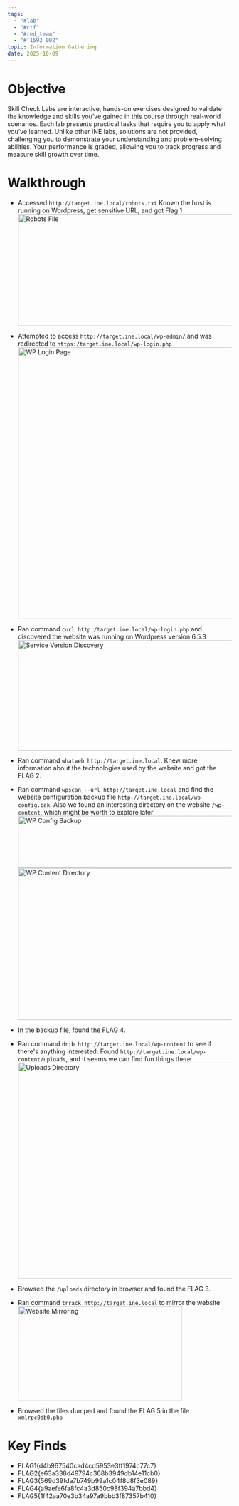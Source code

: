 ```yaml
---
tags:
  - "#lab"
  - "#ctf"
  - "#red_team"
  - "#T1592_002"
topic: Information Gathering
date: 2025-10-09
---
```

# Objective

Skill Check Labs are interactive, hands-on exercises designed to validate the knowledge and skills you’ve gained in this course through real-world scenarios. Each lab presents practical tasks that require you to apply what you’ve learned. Unlike other INE labs, solutions are not provided, challenging you to demonstrate your understanding and problem-solving abilities. Your performance is graded, allowing you to track progress and measure skill growth over time.

# Walkthrough

- Accessed `http://target.ine.local/robots.txt` Known the host is running on Wordpress, get sensitive URL, and got Flag 1
  <img width="677" height="251" alt="Robots File" src="https://github.com/user-attachments/assets/c2a6ac34-37b0-4f06-b074-6bea8337f4d6" />

- Attempted to access `http://target.ine.local/wp-admin/` and was redirected to `https:/target.ine.local/wp-login.php`
  <img width="1015" height="610" alt="WP Login Page" src="https://github.com/user-attachments/assets/aae84215-d9b4-4dfe-81cb-048be4a50ced" />

- Ran command `curl http:/target.ine.local/wp-login.php` and discovered the website was running on Wordpress version 6.5.3
  <img width="911" height="247" alt="Service Version Discovery" src="https://github.com/user-attachments/assets/abdd860c-dc17-4ae8-8142-573dea39f33c" />

- Ran command `whatweb http://target.ine.local`. Knew more information about the technologies used by the website and got the FLAG 2.
  
- Ran command `wpscan --url http://target.ine.local` and find the website configuration backup file `http://target.ine.local/wp-config.bak`. Also we found an interesting directory on the website `/wp-content`, which might be worth to explore later
  <img width="791" height="117" alt="WP Config Backup" src="https://github.com/user-attachments/assets/9ccf227f-3822-4a08-b714-254344a41e0d" />
  <img width="1241" height="341" alt="WP Content Directory" src="https://github.com/user-attachments/assets/17e33b4b-0e4b-42da-8260-a558b1a214a4" />


- In the backup file, found the FLAG 4.

- Ran command `drib http://target.ine.local/wp-content` to see if there's anything interested. Found `http://target.ine.local/wp-content/uploads`, and it seems we can find fun things there.
  <img width="736" height="485" alt="Uploads Directory" src="https://github.com/user-attachments/assets/8ef8af64-4995-4c98-8a49-0e7df2b89086" />

- Browsed the `/uploads` directory in browser and found the FLAG 3.

- Ran command `trrack http://target.ine.local` to mirror the website
  <img width="368" height="212" alt="Website Mirroring" src="https://github.com/user-attachments/assets/483203e8-2a90-4da7-af8a-cbe19ad97bfa" />

- Browsed the files dumped and found the FLAG 5 in the file `xmlrpc0db0.php`

# Key Finds
- FLAG1{d4b967540cad4cd5953e3ff1974c77c7}
- FLAG2{e63a338d49794c368b3949db14e11cb0}
- FLAG3{569d39fda7b749b99a1c04f8d8f3e089}
- FLAG4{a9aefe6fa8fc4a3d850c98f394a7bbd4}
- FLAG5{1f42aa70e3b34a97a9bbb3f87357b410}
